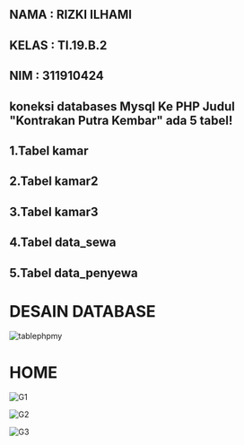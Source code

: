 ## NAMA     : RIZKI ILHAMI
## KELAS    : TI.19.B.2
## NIM      : 311910424

## koneksi databases Mysql Ke PHP Judul "Kontrakan Putra Kembar" ada 5 tabel!
## 1.Tabel kamar
## 2.Tabel kamar2
## 3.Tabel kamar3
## 4.Tabel data_sewa
## 5.Tabel data_penyewa

# DESAIN DATABASE

![tablephpmy](https://user-images.githubusercontent.com/81584642/124294262-ae82bd80-db81-11eb-9568-de5c2e170baf.JPG)

# HOME
![G1](https://user-images.githubusercontent.com/81584642/124294246-ac206380-db81-11eb-944d-1d69b1c5ac04.JPG)

![G2](https://user-images.githubusercontent.com/81584642/124294256-ad519080-db81-11eb-9bf9-af889f0cb9c1.JPG)

![G3](https://user-images.githubusercontent.com/81584642/124294260-adea2700-db81-11eb-9bff-60d4100412ef.JPG)